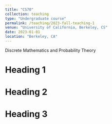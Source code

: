 ```yaml
---
title: "CS70"
collection: teaching
type: "Undergraduate course"
permalink: /teaching/2023-fall-teaching-1
venue: "University of California, Berkeley, CS"
date: 2023-01-01
location: "Berkeley, CA"
---
```


Discrete Mathematics and Probability Theory 

Heading 1
======

Heading 2
======

Heading 3
======
